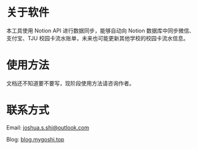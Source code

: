 # 关于软件

本工具使用 Notion API 进行数据同步，能够自动向 Notion 数据库中同步微信、支付宝、TJU 校园卡流水账单，未来也可能更新其他学校的校园卡流水信息。

# 使用方法

文档还不知道要不要写，现阶段使用方法请咨询作者。

# 联系方式

Email: joshua.s.shi@outlook.com

Blog: [blog.mygoshi.top](https://blog.mygoshi.top)
